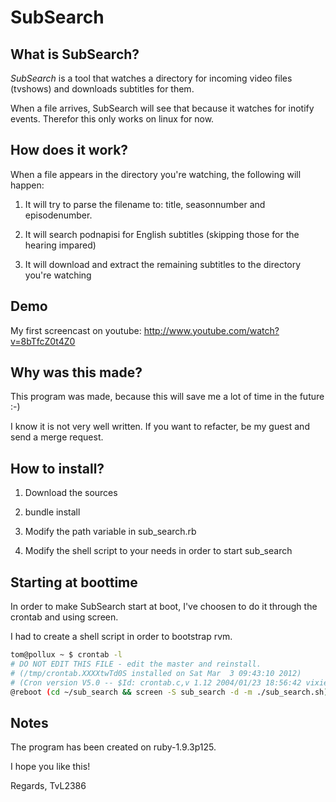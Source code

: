 # SubSearch

## What is SubSearch?

*SubSearch* is a tool that watches a directory for incoming video files (tvshows) and downloads subtitles for them.

When a file arrives, SubSearch will see that because it watches for inotify events. Therefor this only works on linux for now.

## How does it work?

When a file appears in the directory you're watching, the following will happen:

1) It will try to parse the filename to: title, seasonnumber and episodenumber.

2) It will search podnapisi for English subtitles (skipping those for the hearing impared)

3) It will download and extract the remaining subtitles to the directory you're watching

## Demo

My first screencast on youtube: http://www.youtube.com/watch?v=8bTfcZ0t4Z0

## Why was this made?

This program was made, because this will save me a lot of time in the future :-)

I know it is not very well written. If you want to refacter, be my guest and send a merge request.

## How to install?

1) Download the sources

2) bundle install

3) Modify the path variable in sub_search.rb

4) Modify the shell script to your needs in order to start sub_search

## Starting at boottime
In order to make SubSearch start at boot, I've choosen to do it through the crontab and using screen.

I had to create a shell script in order to bootstrap rvm.

``` bash
tom@pollux ~ $ crontab -l
# DO NOT EDIT THIS FILE - edit the master and reinstall.
# (/tmp/crontab.XXXXtwTd0S installed on Sat Mar  3 09:43:10 2012)
# (Cron version V5.0 -- $Id: crontab.c,v 1.12 2004/01/23 18:56:42 vixie Exp $)
@reboot (cd ~/sub_search && screen -S sub_search -d -m ./sub_search.sh)
```

## Notes
The program has been created on ruby-1.9.3p125.

I hope you like this!

Regards,
TvL2386
